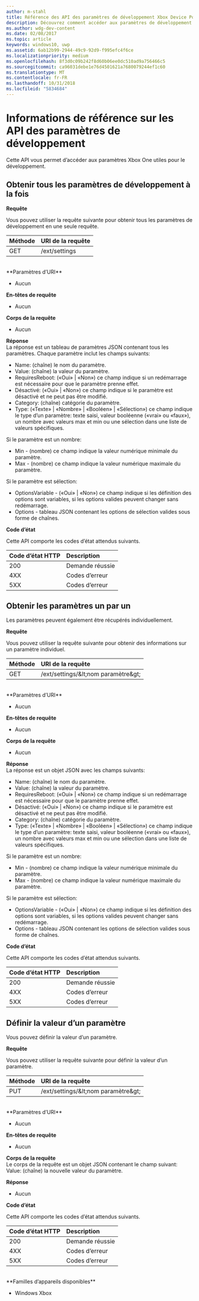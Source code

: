 ```yaml
---
author: m-stahl
title: Référence des API des paramètres de développement Xbox Device Portal
description: Découvrez comment accéder aux paramètres de développement Xbox.
ms.author: wdg-dev-content
ms.date: 02/08/2017
ms.topic: article
keywords: windows10, uwp
ms.assetid: 6ab12b99-2944-49c9-92d9-f995efc4f6ce
ms.localizationpriority: medium
ms.openlocfilehash: 8f3d0c09b242f8d60b06ee0dc510ad9a756466c5
ms.sourcegitcommit: ca96031debe1e76d4501621a7680079244ef1c60
ms.translationtype: MT
ms.contentlocale: fr-FR
ms.lasthandoff: 10/31/2018
ms.locfileid: "5834684"
---
```

# <a name="developer-settings-api-reference"></a>Informations de référence sur les API des paramètres de développement   
Cette API vous permet d’accéder aux paramètres Xbox One utiles pour le développement.

## <a name="get-all-developer-settings-at-once"></a>Obtenir tous les paramètres de développement à la fois

**Requête**

Vous pouvez utiliser la requête suivante pour obtenir tous les paramètres de développement en une seule requête.

Méthode      | URI de la requête
:------     | :-----
GET | /ext/settings
<br />
**Paramètres d’URI**

- Aucun

**En-têtes de requête**

- Aucun

**Corps de la requête**

- Aucun

**Réponse**   
La réponse est un tableau de paramètres JSON contenant tous les paramètres. Chaque paramètre inclut les champs suivants:

* Name: (chaîne) le nom du paramètre.
* Value: (chaîne) la valeur du paramètre.
* RequiresReboot: («Oui» | «Non») ce champ indique si un redémarrage est nécessaire pour que le paramètre prenne effet.
* Désactivé: («Oui» | «Non») ce champ indique si le paramètre est désactivé et ne peut pas être modifié.
* Category: (chaîne) catégorie du paramètre.
* Type: («Texte» | «Nombre» | «Booléen» | «Sélection») ce champ indique le type d’un paramètre: texte saisi, valeur booléenne («vrai» ou «faux»), un nombre avec valeurs max et min ou une sélection dans une liste de valeurs spécifiques.

Si le paramètre est un nombre:
* Min - (nombre) ce champ indique la valeur numérique minimale du paramètre.
* Max - (nombre) ce champ indique la valeur numérique maximale du paramètre.

Si le paramètre est sélection:
* OptionsVariable - («Oui» | «Non») ce champ indique si les définition des options sont variables, si les options valides peuvent changer sans redémarrage.
* Options - tableau JSON contenant les options de sélection valides sous forme de chaînes.

**Code d’état**

Cette API comporte les codes d’état attendus suivants.

Code d’état HTTP      | Description
:------     | :-----
200 | Demande réussie
4XX | Codes d’erreur
5XX | Codes d’erreur

## <a name="get-settings-one-at-a-time"></a>Obtenir les paramètres un par un
Les paramètres peuvent également être récupérés individuellement.

**Requête**

Vous pouvez utiliser la requête suivante pour obtenir des informations sur un paramètre individuel.

Méthode      | URI de la requête
:------     | :-----
GET | /ext/settings/\&lt;nom paramètre\&gt;
<br />
**Paramètres d’URI**

- Aucun

**En-têtes de requête**

- Aucun

**Corps de la requête**

- Aucun

**Réponse**   
La réponse est un objet JSON avec les champs suivants:

* Name: (chaîne) le nom du paramètre.
* Value: (chaîne) la valeur du paramètre.
* RequiresReboot: («Oui» | «Non») ce champ indique si un redémarrage est nécessaire pour que le paramètre prenne effet.
* Désactivé: («Oui» | «Non») ce champ indique si le paramètre est désactivé et ne peut pas être modifié.
* Category: (chaîne) catégorie du paramètre.
* Type: («Texte» | «Nombre» | «Booléen» | «Sélection») ce champ indique le type d’un paramètre: texte saisi, valeur booléenne («vrai» ou «faux»), un nombre avec valeurs max et min ou une sélection dans une liste de valeurs spécifiques.

Si le paramètre est un nombre:
* Min - (nombre) ce champ indique la valeur numérique minimale du paramètre.
* Max - (nombre) ce champ indique la valeur numérique maximale du paramètre.

Si le paramètre est sélection:
* OptionsVariable - («Oui» | «Non») ce champ indique si les définition des options sont variables, si les options valides peuvent changer sans redémarrage.
* Options - tableau JSON contenant les options de sélection valides sous forme de chaînes.

**Code d’état**

Cette API comporte les codes d’état attendus suivants.

Code d’état HTTP      | Description
:------     | :-----
200 | Demande réussie
4XX | Codes d’erreur
5XX | Codes d’erreur

## <a name="set-the-value-of-a-setting"></a>Définir la valeur d’un paramètre
Vous pouvez définir la valeur d’un paramètre.

**Requête**

Vous pouvez utiliser la requête suivante pour définir la valeur d’un paramètre.

Méthode      | URI de la requête
:------     | :-----
PUT | /ext/settings/\&lt;nom paramètre\&gt;
<br />
**Paramètres d’URI**

- Aucun

**En-têtes de requête**

- Aucun

**Corps de la requête**   
Le corps de la requête est un objet JSON contenant le champ suivant:   
Value: (chaîne) la nouvelle valeur du paramètre.

**Réponse**   

- Aucun

**Code d’état**

Cette API comporte les codes d’état attendus suivants.

Code d’état HTTP      | Description
:------     | :-----
200 | Demande réussie
4XX | Codes d’erreur
5XX | Codes d’erreur

<br />
**Familles d’appareils disponibles**

* Windows Xbox